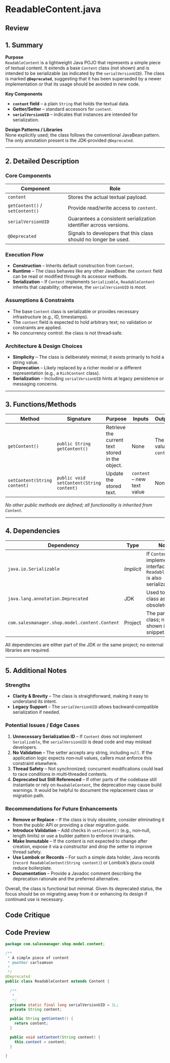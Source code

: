 # ReadableContent.java

## Review

## 1. Summary  
**Purpose**  
`ReadableContent` is a lightweight Java POJO that represents a simple piece of textual content. It extends a base `Content` class (not shown) and is intended to be serializable (as indicated by the `serialVersionUID`). The class is marked **`@Deprecated`**, suggesting that it has been superseded by a newer implementation or that its usage should be avoided in new code.

**Key Components**  
- **`content` field** – a plain `String` that holds the textual data.  
- **Getter/Setter** – standard accessors for `content`.  
- **`serialVersionUID`** – indicates that instances are intended for serialization.  

**Design Patterns / Libraries**  
None explicitly used; the class follows the conventional JavaBean pattern. The only annotation present is the JDK‑provided `@Deprecated`.  

---

## 2. Detailed Description  
### Core Components
| Component | Role |
|-----------|------|
| `content` | Stores the actual textual payload. |
| `getContent()` / `setContent()` | Provide read/write access to `content`. |
| `serialVersionUID` | Guarantees a consistent serialization identifier across versions. |
| `@Deprecated` | Signals to developers that this class should no longer be used. |

### Execution Flow
- **Construction** – Inherits default construction from `Content`.  
- **Runtime** – The class behaves like any other JavaBean: the `content` field can be read or modified through its accessor methods.  
- **Serialization** – If `Content` implements `Serializable`, `ReadableContent` inherits that capability; otherwise, the `serialVersionUID` is moot.  

### Assumptions & Constraints
- The base `Content` class is serializable or provides necessary infrastructure (e.g., ID, timestamps).  
- The `content` field is expected to hold arbitrary text; no validation or constraints are applied.  
- No concurrency control: the class is not thread‑safe.  

### Architecture & Design Choices
- **Simplicity** – The class is deliberately minimal; it exists primarily to hold a string value.  
- **Deprecation** – Likely replaced by a richer model or a different representation (e.g., a `RichContent` class).  
- **Serialization** – Including `serialVersionUID` hints at legacy persistence or messaging concerns.  

---

## 3. Functions/Methods  

| Method | Signature | Purpose | Inputs | Outputs | Side‑Effects |
|--------|-----------|---------|--------|---------|--------------|
| `getContent()` | `public String getContent()` | Retrieve the current text stored in the object. | None | The value of `content`. | None |
| `setContent(String content)` | `public void setContent(String content)` | Update the stored text. | `content` – new text value | None | Mutates the internal `content` field. |

*No other public methods are defined; all functionality is inherited from `Content`.*

---

## 4. Dependencies  

| Dependency | Type | Notes |
|------------|------|-------|
| `java.io.Serializable` | *Implicit* | If `Content` implements this interface, `ReadableContent` is also serializable. |
| `java.lang.annotation.Deprecated` | JDK | Used to flag the class as obsolete. |
| `com.salesmanager.shop.model.content.Content` | Project | The parent class; not shown in this snippet. |

All dependencies are either part of the JDK or the same project; no external libraries are required.

---

## 5. Additional Notes  

### Strengths  
- **Clarity & Brevity** – The class is straightforward, making it easy to understand its intent.  
- **Legacy Support** – The `serialVersionUID` allows backward‑compatible serialization if needed.  

### Potential Issues / Edge Cases  
1. **Unnecessary Serialization ID** – If `Content` does not implement `Serializable`, the `serialVersionUID` is dead code and may mislead developers.  
2. **No Validation** – The setter accepts any string, including `null`. If the application logic expects non‑null values, callers must enforce this constraint elsewhere.  
3. **Thread Safety** – Not synchronized; concurrent modifications could lead to race conditions in multi‑threaded contexts.  
4. **Deprecated but Still Referenced** – If other parts of the codebase still instantiate or rely on `ReadableContent`, the deprecation may cause build warnings. It would be helpful to document the replacement class or migration path.  

### Recommendations for Future Enhancements  
- **Remove or Replace** – If the class is truly obsolete, consider eliminating it from the public API or providing a clear migration guide.  
- **Introduce Validation** – Add checks in `setContent()` (e.g., non‑null, length limits) or use a builder pattern to enforce invariants.  
- **Make Immutable** – If the content is not expected to change after creation, expose it via a constructor and drop the setter to improve thread safety.  
- **Use Lombok or Records** – For such a simple data holder, Java records (`record ReadableContent(String content)`) or Lombok’s `@Data` could reduce boilerplate.  
- **Documentation** – Provide a Javadoc comment describing the deprecation rationale and the preferred alternative.  

Overall, the class is functional but minimal. Given its deprecated status, the focus should be on migrating away from it or enhancing its design if continued use is necessary.

## Code Critique



## Code Preview

```java
package com.salesmanager.shop.model.content;

/**
 * A simple piece of content
 * @author carlsamson
 *
 */
@Deprecated
public class ReadableContent extends Content {
  
  /**
   * 
   */
  private static final long serialVersionUID = 1L;
  private String content;

  public String getContent() {
    return content;
  }

  public void setContent(String content) {
    this.content = content;
  }

}



```
